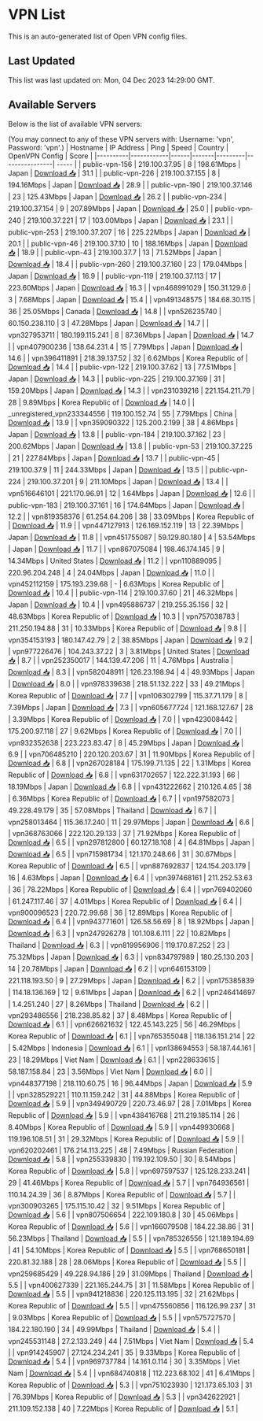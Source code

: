 # VPN List

This is an auto-generated list of Open VPN config files.

## Last Updated

This list was last updated on: Mon, 04 Dec 2023 14:29:00 GMT.

## Available Servers

Below is the list of available VPN servers:

(You may connect to any of these VPN servers with: Username: 'vpn', Password: 'vpn'.)
| Hostname | IP Address | Ping | Speed | Country | OpenVPN Config | Score |
|----------|------------|------|-------|---------|----------------| ----- |
| public-vpn-156 | 219.100.37.95 | 8 | 198.61Mbps | Japan | [Download 📥](./configs/server_0_JP.ovpn) | 31.1 |
| public-vpn-226 | 219.100.37.155 | 8 | 194.16Mbps | Japan | [Download 📥](./configs/server_1_JP.ovpn) | 28.9 |
| public-vpn-190 | 219.100.37.146 | 23 | 125.43Mbps | Japan | [Download 📥](./configs/server_2_JP.ovpn) | 26.2 |
| public-vpn-234 | 219.100.37.154 | 9 | 207.89Mbps | Japan | [Download 📥](./configs/server_3_JP.ovpn) | 25.0 |
| public-vpn-240 | 219.100.37.221 | 17 | 103.00Mbps | Japan | [Download 📥](./configs/server_4_JP.ovpn) | 23.1 |
| public-vpn-253 | 219.100.37.207 | 16 | 225.22Mbps | Japan | [Download 📥](./configs/server_5_JP.ovpn) | 20.1 |
| public-vpn-46 | 219.100.37.10 | 10 | 188.16Mbps | Japan | [Download 📥](./configs/server_6_JP.ovpn) | 18.9 |
| public-vpn-43 | 219.100.37.7 | 13 | 71.52Mbps | Japan | [Download 📥](./configs/server_7_JP.ovpn) | 18.4 |
| public-vpn-260 | 219.100.37.160 | 23 | 179.04Mbps | Japan | [Download 📥](./configs/server_8_JP.ovpn) | 16.9 |
| public-vpn-119 | 219.100.37.113 | 17 | 223.60Mbps | Japan | [Download 📥](./configs/server_9_JP.ovpn) | 16.3 |
| vpn468991029 | 150.31.129.6 | 3 | 7.68Mbps | Japan | [Download 📥](./configs/server_10_JP.ovpn) | 15.4 |
| vpn491348575 | 184.68.30.115 | 36 | 25.05Mbps | Canada | [Download 📥](./configs/server_11_CA.ovpn) | 14.8 |
| vpn526235740 | 60.150.238.110 | 3 | 47.28Mbps | Japan | [Download 📥](./configs/server_12_JP.ovpn) | 14.7 |
| vpn327953711 | 180.199.115.241 | 8 | 87.36Mbps | Japan | [Download 📥](./configs/server_13_JP.ovpn) | 14.7 |
| vpn407900236 | 138.64.231.4 | 15 | 7.79Mbps | Japan | [Download 📥](./configs/server_14_JP.ovpn) | 14.6 |
| vpn396411891 | 218.39.137.52 | 32 | 6.62Mbps | Korea Republic of | [Download 📥](./configs/server_15_KR.ovpn) | 14.4 |
| public-vpn-122 | 219.100.37.62 | 13 | 77.51Mbps | Japan | [Download 📥](./configs/server_16_JP.ovpn) | 14.3 |
| public-vpn-225 | 219.100.37.169 | 31 | 159.20Mbps | Japan | [Download 📥](./configs/server_17_JP.ovpn) | 14.3 |
| vpn231039216 | 221.154.211.79 | 28 | 9.89Mbps | Korea Republic of | [Download 📥](./configs/server_18_KR.ovpn) | 14.0 |
| _unregistered_vpn233344556 | 119.100.152.74 | 55 | 7.79Mbps | China | [Download 📥](./configs/server_19_CN.ovpn) | 13.9 |
| vpn359090322 | 125.200.2.199 | 38 | 4.86Mbps | Japan | [Download 📥](./configs/server_20_JP.ovpn) | 13.8 |
| public-vpn-184 | 219.100.37.162 | 23 | 200.62Mbps | Japan | [Download 📥](./configs/server_21_JP.ovpn) | 13.8 |
| public-vpn-53 | 219.100.37.225 | 21 | 227.84Mbps | Japan | [Download 📥](./configs/server_22_JP.ovpn) | 13.7 |
| public-vpn-45 | 219.100.37.9 | 11 | 244.33Mbps | Japan | [Download 📥](./configs/server_23_JP.ovpn) | 13.5 |
| public-vpn-224 | 219.100.37.201 | 9 | 211.10Mbps | Japan | [Download 📥](./configs/server_24_JP.ovpn) | 13.4 |
| vpn516646101 | 221.170.96.91 | 12 | 1.64Mbps | Japan | [Download 📥](./configs/server_25_JP.ovpn) | 12.6 |
| public-vpn-183 | 219.100.37.161 | 16 | 174.64Mbps | Japan | [Download 📥](./configs/server_26_JP.ovpn) | 12.2 |
| vpn819358376 | 61.254.64.206 | 38 | 33.09Mbps | Korea Republic of | [Download 📥](./configs/server_27_KR.ovpn) | 11.9 |
| vpn447127913 | 126.169.152.119 | 13 | 22.39Mbps | Japan | [Download 📥](./configs/server_28_JP.ovpn) | 11.8 |
| vpn451755087 | 59.129.80.180 | 4 | 53.54Mbps | Japan | [Download 📥](./configs/server_29_JP.ovpn) | 11.7 |
| vpn867075084 | 198.46.174.145 | 9 | 14.34Mbps | United States | [Download 📥](./configs/server_30_US.ovpn) | 11.2 |
| vpn110889095 | 220.96.204.248 | 4 | 24.04Mbps | Japan | [Download 📥](./configs/server_31_JP.ovpn) | 11.0 |
| vpn452112159 | 175.193.239.68 | - | 6.63Mbps | Korea Republic of | [Download 📥](./configs/server_32_KR.ovpn) | 10.4 |
| public-vpn-114 | 219.100.37.60 | 21 | 46.32Mbps | Japan | [Download 📥](./configs/server_33_JP.ovpn) | 10.4 |
| vpn495886737 | 219.255.35.156 | 32 | 48.63Mbps | Korea Republic of | [Download 📥](./configs/server_34_KR.ovpn) | 10.3 |
| vpn757038783 | 211.250.194.88 | 31 | 10.33Mbps | Korea Republic of | [Download 📥](./configs/server_35_KR.ovpn) | 9.8 |
| vpn354153193 | 180.147.42.79 | 2 | 38.85Mbps | Japan | [Download 📥](./configs/server_36_JP.ovpn) | 9.2 |
| vpn977226476 | 104.243.37.22 | 3 | 3.81Mbps | United States | [Download 📥](./configs/server_37_US.ovpn) | 8.7 |
| vpn252350017 | 144.139.47.206 | 11 | 4.76Mbps | Australia | [Download 📥](./configs/server_38_AU.ovpn) | 8.3 |
| vpn582048911 | 126.23.198.94 | 4 | 49.93Mbps | Japan | [Download 📥](./configs/server_39_JP.ovpn) | 8.0 |
| vpn978339638 | 218.51.132.222 | 33 | 49.21Mbps | Korea Republic of | [Download 📥](./configs/server_40_KR.ovpn) | 7.7 |
| vpn106302799 | 115.37.71.179 | 8 | 7.39Mbps | Japan | [Download 📥](./configs/server_41_JP.ovpn) | 7.3 |
| vpn605677724 | 121.168.127.67 | 28 | 3.39Mbps | Korea Republic of | [Download 📥](./configs/server_42_KR.ovpn) | 7.0 |
| vpn423008442 | 175.200.97.118 | 27 | 9.62Mbps | Korea Republic of | [Download 📥](./configs/server_43_KR.ovpn) | 7.0 |
| vpn932352638 | 223.223.83.47 | 8 | 45.29Mbps | Japan | [Download 📥](./configs/server_44_JP.ovpn) | 6.9 |
| vpn706485210 | 220.120.203.67 | 31 | 11.90Mbps | Korea Republic of | [Download 📥](./configs/server_45_KR.ovpn) | 6.8 |
| vpn267028184 | 175.199.71.135 | 22 | 1.31Mbps | Korea Republic of | [Download 📥](./configs/server_46_KR.ovpn) | 6.8 |
| vpn631702657 | 122.222.31.193 | 66 | 18.19Mbps | Japan | [Download 📥](./configs/server_47_JP.ovpn) | 6.8 |
| vpn431222662 | 210.126.4.65 | 38 | 6.36Mbps | Korea Republic of | [Download 📥](./configs/server_48_KR.ovpn) | 6.7 |
| vpn197582073 | 49.228.49.179 | 35 | 57.08Mbps | Thailand | [Download 📥](./configs/server_49_TH.ovpn) | 6.7 |
| vpn258013464 | 115.36.17.240 | 11 | 29.97Mbps | Japan | [Download 📥](./configs/server_50_JP.ovpn) | 6.6 |
| vpn368763066 | 222.120.29.133 | 37 | 71.92Mbps | Korea Republic of | [Download 📥](./configs/server_51_KR.ovpn) | 6.5 |
| vpn297812800 | 60.127.18.108 | 4 | 64.81Mbps | Japan | [Download 📥](./configs/server_52_JP.ovpn) | 6.5 |
| vpn715981734 | 121.170.248.66 | 31 | 30.67Mbps | Korea Republic of | [Download 📥](./configs/server_53_KR.ovpn) | 6.5 |
| vpn887692837 | 124.154.203.179 | 16 | 4.63Mbps | Japan | [Download 📥](./configs/server_54_JP.ovpn) | 6.4 |
| vpn397468161 | 211.252.53.63 | 36 | 78.22Mbps | Korea Republic of | [Download 📥](./configs/server_55_KR.ovpn) | 6.4 |
| vpn769402060 | 61.247.117.46 | 37 | 4.01Mbps | Korea Republic of | [Download 📥](./configs/server_56_KR.ovpn) | 6.4 |
| vpn900096523 | 220.72.99.68 | 36 | 12.89Mbps | Korea Republic of | [Download 📥](./configs/server_57_KR.ovpn) | 6.4 |
| vpn943771601 | 126.58.56.69 | 8 | 18.92Mbps | Japan | [Download 📥](./configs/server_58_JP.ovpn) | 6.3 |
| vpn247926278 | 101.108.6.111 | 22 | 10.82Mbps | Thailand | [Download 📥](./configs/server_59_TH.ovpn) | 6.3 |
| vpn819956906 | 119.170.87.252 | 23 | 75.32Mbps | Japan | [Download 📥](./configs/server_60_JP.ovpn) | 6.3 |
| vpn834797989 | 180.25.130.203 | 14 | 20.78Mbps | Japan | [Download 📥](./configs/server_61_JP.ovpn) | 6.2 |
| vpn646153109 | 221.118.193.50 | 9 | 27.29Mbps | Japan | [Download 📥](./configs/server_62_JP.ovpn) | 6.2 |
| vpn175385839 | 114.18.136.169 | 12 | 9.61Mbps | Japan | [Download 📥](./configs/server_63_JP.ovpn) | 6.2 |
| vpn246414697 | 1.4.251.240 | 27 | 8.26Mbps | Thailand | [Download 📥](./configs/server_64_TH.ovpn) | 6.2 |
| vpn293486556 | 218.238.85.82 | 37 | 8.48Mbps | Korea Republic of | [Download 📥](./configs/server_65_KR.ovpn) | 6.1 |
| vpn626621632 | 122.45.143.225 | 56 | 46.29Mbps | Korea Republic of | [Download 📥](./configs/server_66_KR.ovpn) | 6.1 |
| vpn765355048 | 118.136.151.214 | 22 | 5.42Mbps | Indonesia | [Download 📥](./configs/server_67_ID.ovpn) | 6.1 |
| vpn138694553 | 58.187.44.161 | 23 | 18.29Mbps | Viet Nam | [Download 📥](./configs/server_68_VN.ovpn) | 6.1 |
| vpn228633615 | 58.187.158.84 | 23 | 3.56Mbps | Viet Nam | [Download 📥](./configs/server_69_VN.ovpn) | 6.0 |
| vpn448377198 | 218.110.60.75 | 16 | 96.44Mbps | Japan | [Download 📥](./configs/server_70_JP.ovpn) | 5.9 |
| vpn328529221 | 110.11.159.242 | 31 | 44.88Mbps | Korea Republic of | [Download 📥](./configs/server_71_KR.ovpn) | 5.9 |
| vpn349490729 | 220.73.46.97 | 28 | 7.01Mbps | Korea Republic of | [Download 📥](./configs/server_72_KR.ovpn) | 5.9 |
| vpn438416768 | 211.219.185.114 | 26 | 8.40Mbps | Korea Republic of | [Download 📥](./configs/server_73_KR.ovpn) | 5.9 |
| vpn449930668 | 119.196.108.51 | 31 | 29.32Mbps | Korea Republic of | [Download 📥](./configs/server_74_KR.ovpn) | 5.9 |
| vpn620202461 | 176.214.113.225 | 48 | 7.49Mbps | Russian Federation | [Download 📥](./configs/server_75_RU.ovpn) | 5.8 |
| vpn255339830 | 119.192.109.50 | 30 | 8.54Mbps | Korea Republic of | [Download 📥](./configs/server_76_KR.ovpn) | 5.8 |
| vpn697597537 | 125.128.233.241 | 29 | 41.46Mbps | Korea Republic of | [Download 📥](./configs/server_77_KR.ovpn) | 5.7 |
| vpn764936561 | 110.14.24.39 | 36 | 8.87Mbps | Korea Republic of | [Download 📥](./configs/server_78_KR.ovpn) | 5.7 |
| vpn300903265 | 175.115.10.42 | 32 | 9.51Mbps | Korea Republic of | [Download 📥](./configs/server_79_KR.ovpn) | 5.6 |
| vpn807506654 | 222.109.180.8 | 30 | 45.06Mbps | Korea Republic of | [Download 📥](./configs/server_80_KR.ovpn) | 5.6 |
| vpn166079508 | 184.22.38.86 | 31 | 56.23Mbps | Thailand | [Download 📥](./configs/server_81_TH.ovpn) | 5.5 |
| vpn785326556 | 121.189.194.69 | 41 | 54.10Mbps | Korea Republic of | [Download 📥](./configs/server_82_KR.ovpn) | 5.5 |
| vpn768650181 | 220.81.32.188 | 28 | 28.06Mbps | Korea Republic of | [Download 📥](./configs/server_83_KR.ovpn) | 5.5 |
| vpn259685429 | 49.228.94.186 | 29 | 31.09Mbps | Thailand | [Download 📥](./configs/server_84_TH.ovpn) | 5.5 |
| vpn400627339 | 221.165.244.75 | 31 | 11.58Mbps | Korea Republic of | [Download 📥](./configs/server_85_KR.ovpn) | 5.5 |
| vpn941218836 | 220.125.113.195 | 32 | 21.62Mbps | Korea Republic of | [Download 📥](./configs/server_86_KR.ovpn) | 5.5 |
| vpn475560856 | 116.126.99.237 | 31 | 9.03Mbps | Korea Republic of | [Download 📥](./configs/server_87_KR.ovpn) | 5.5 |
| vpn575727570 | 184.22.180.190 | 34 | 49.99Mbps | Thailand | [Download 📥](./configs/server_88_TH.ovpn) | 5.4 |
| vpn245531148 | 27.2.133.249 | 44 | 7.51Mbps | Viet Nam | [Download 📥](./configs/server_89_VN.ovpn) | 5.4 |
| vpn914245907 | 27.124.234.241 | 35 | 9.33Mbps | Korea Republic of | [Download 📥](./configs/server_90_KR.ovpn) | 5.4 |
| vpn969737784 | 14.161.0.114 | 30 | 3.35Mbps | Viet Nam | [Download 📥](./configs/server_91_VN.ovpn) | 5.4 |
| vpn684740818 | 112.223.68.102 | 41 | 6.41Mbps | Korea Republic of | [Download 📥](./configs/server_92_KR.ovpn) | 5.3 |
| vpn751023930 | 121.173.65.103 | 31 | 76.39Mbps | Korea Republic of | [Download 📥](./configs/server_93_KR.ovpn) | 5.3 |
| vpn342622921 | 211.109.152.138 | 40 | 7.22Mbps | Korea Republic of | [Download 📥](./configs/server_94_KR.ovpn) | 5.1 |
